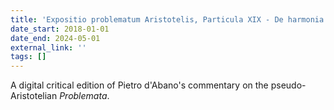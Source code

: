 ```yaml
---
title: 'Expositio problematum Aristotelis, Particula XIX - De harmonia'
date_start: 2018-01-01
date_end: 2024-05-01
external_link: ''
tags: []
---
```


A digital critical edition of Pietro d'Abano's commentary on the pseudo-Aristotelian _Problemata_.

<!--more-->
